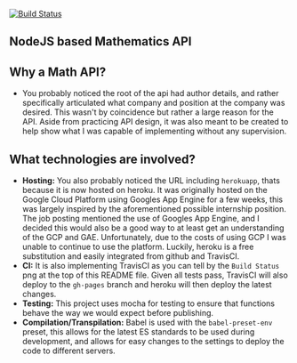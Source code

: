 [![Build Status](https://travis-ci.org/BaReinhard/NODEJS-Math-API.png?branch=master)](https://travis-ci.org/BaReinhard/NODEJS-Math-API)

## NodeJS based Mathematics API

## Why a Math API?
* You probably noticed the root of the api had author details, and rather specifically articulated what company and position at the company was desired. This wasn't by coincidence but rather a large reason for the API. Aside from practicing API design, it was also meant to be created to help show what I was capable of implementing without any supervision.

## What technologies are involved?
* **Hosting:** You also probably noticed the URL including `herokuapp`, thats because it is now hosted on heroku. It was originally hosted on the Google Cloud Platform using Googles App Engine for a few weeks, this was largely inspired by the aforementioned possible internship position. The job posting mentioned the use of Googles App Engine, and I decided this would also be a good way to at least get an understanding of the GCP and GAE. Unfortunately, due to the costs of using GCP I was unable to continue to use the platform. Luckily, heroku is a free substitution and easily integrated from github and TravisCI.
* **CI:** It is also implementing TravisCI as you can tell by the `Build Status` png at the top of this README file. Given all tests pass, TravisCI will also deploy to the `gh-pages` branch and heroku will then deploy the latest changes.
* **Testing:** This project uses mocha for testing to ensure that functions behave the way we would expect before publishing.
* **Compilation/Transpilation:** Babel is used with the `babel-preset-env` preset, this allows for the latest ES standards to be used during development, and allows for easy changes to the settings to deploy the code to different servers.